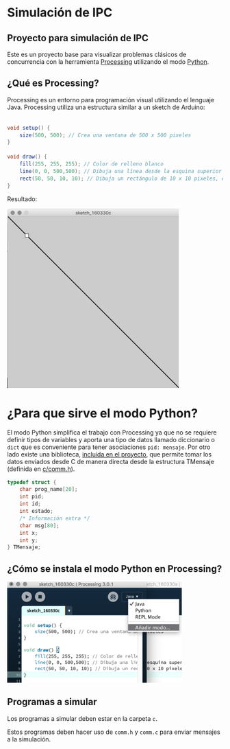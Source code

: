 # Simulación de IPC

## Proyecto para simulación de IPC

Este es un proyecto base para visualizar problemas clásicos de concurrencia
con la herramienta [Processing](http://processing.org) utilizando el
modo [Python](http://py.processing.org).


## ¿Qué es Processing?

Processing es un entorno para programación visual utilizando el lenguaje Java.
Processing utiliza una estructura similar a un sketch de Arduino:

```java

void setup() {
    size(500, 500); // Crea una ventana de 500 x 500 pixeles
}

void draw() {
    fill(255, 255, 255); // Color de relleno blanco
    line(0, 0, 500,500); // Dibuja una línea desde la esquina superior izquierda hacia la esquina inferior derecha.
    rect(50, 50, 10, 10); // Dibuja un rectángulo de 10 x 10 pixeles, en la posicion (50, 50) de la pantalla
}
```

Resultado:

![Processing](docs/imgs/processing_ej1.png)

# ¿Para que sirve el modo Python?

El modo Python simplifica el trabajo con Processing ya que no se requiere definir tipos de variables y aporta una tipo de datos llamado diccionario o
`dict` que es conveniente para tener asociaciones `pid: mensaje`.
Por otro lado existe una biblioteca, [incluida en el proyecto](./cstruct.py), que permite tomar los datos enviados desde C de manera directa desde la
estructura TMensaje (definida en [c/comm.h](c/comm.h)).

```c
typedef struct {
    char prog_name[20];
    int pid;
    int id;
    int estado;
    /* Información extra */
    char msg[80];
    int x;
    int y;
} TMensaje;

```

## ¿Cómo se instala el modo Python en Processing?

![Añadir modo](docs/imgs/add_mode.png)

## Programas a simular

Los programas a simular deben estar en la carpeta `c`.

Estos programas deben hacer uso de `comm.h` y `comm.c` para enviar
mensajes a la simulación.

